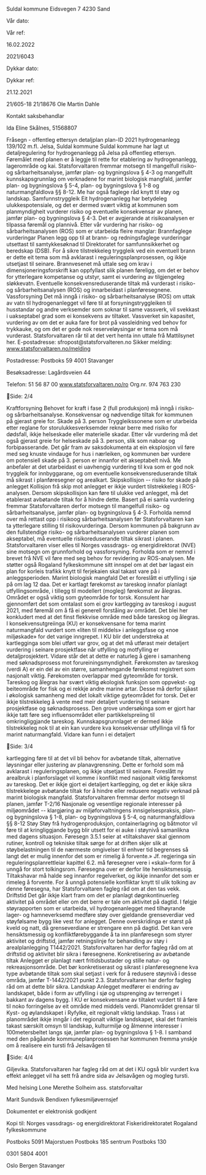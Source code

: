 Suldal kommune Eidsvegen 7 4230 Sand

Vår dato:

Vår ref:

16.02.2022

2021/6043

Dykkar dato:

Dykkar ref:

21.12.2021

21/605-18 21/18676 Ole Martin Dahle

Kontakt saksbehandlar

Ida Eline Skålnes, 51568807

Fråsegn - offentleg ettersyn detaljplan plan-ID 2021 hydrogenanlegg
139/102 m.fl. Jelsa, Suldal kommune Suldal kommune har lagt ut
detaljregulering for hydrogenanlegg på Jelsa på offentleg ettersyn.
Føremålet med planen er å leggje til rette for etablering av
hydrogenanlegg, lagerområde og kai. Statsforvaltaren fremmar motsegn til
mangelfull risiko- og sårbarheitsanalyse, jamfør plan- og bygningslova §
4-3 og mangelfullt kunnskapsgrunnlag om verknadene for marint biologisk
mangfald, jamfør plan- og bygningslova § 5-4, plan- og bygningslova §
1-8 og naturmangfaldlova §§ 8-12. Me har også faglege råd knytt til støy
og landskap. Samfunnstryggleik Eit hydrogenanlegg har betydeleg
ulukkespotensiale, og det er dermed svært viktig at kommunen som
planmyndigheit vurderer risiko og eventuelle konsekvensar av planen,
jamfør plan- og bygningslova § 4-3. Det er avgjerande at risikoanalysen
er tilpassa føremål og plannivå. Etter vår vurdering har risiko- og
sårbarheitsanalysen (ROS) som er utarbeida fleire manglar: Brannfaglege
vurderingar Planen legg opp til at brann- og redningsfaglege vurderingar
utsettast til samtykkesøknad til Direktoratet for samfunnsikkerhet og
beredskap (DSB). For å sikre tilstrekkeleg tryggleik ved ein eventuell
brann er dette eit tema som må avklarast i reguleringsplanprosessen, og
ikkje utsetjast til seinare. Brannvesenet må uttale seg om krav i
dimensjoneringsforskrift kan oppfyllast slik planen føreligg, om det er
behov for ytterlegare kompetanse og utstyr, samt ei vurdering av
tilgjengeleg sløkkevatn. Eventuelle konsekvensreduserande tiltak må
vurderast i risiko- og sårbarheitsanalysen (ROS) og innarbeidast i
planføresegnene. Vassforsyning Det må inngå i risiko- og
sårbarheitsanalyse (ROS) om uttak av vatn til hydrogenanlegget vil føre
til at forsyningstryggleiken til husstandar og andre verksemder som
soknar til same vassverk, vil svekkast i uakseptabel grad som ei
konsekvens av tiltaket. Vassverket sin kapasitet, vurdering av om det er
auka fare for brot på vassleidning ved behov for trykkauke, og om det er
gode nok reserveløysingar er tema som må vurderast. Statsforvaltaren rår
til at det vert henta inn uttale frå Mattilsynet her. E-postadresse:
sfropost\@statsforvalteren.no Sikker melding:
www.statsforvaltaren.no/melding

Postadresse: Postboks 59 4001 Stavanger

Besøksadresse: Lagårdsveien 44

Telefon: 51 56 87 00 www.statsforvaltaren.no/ro Org.nr. 974 763 230

Side: 2/4

Kraftforsyning Behovet for kraft i fase 2 (full produksjon) må inngå i
risiko- og sårbarheitsanalyse. Konsekvensar og nødvendige tiltak for
kommunen på gjerast greie for. Skade på 3. person Tryggleikssonene som
er utarbeida etter reglane for storulukkesverksemder reknar berre med
risiko for dødsfall, ikkje helseskade eller materielle skadar. Etter vår
vurdering må det også gjerast greie for helseskade på 3. person, slik
som naboar og forbipasserande. Det går fram av saksdokumenta at ein
eksplosjon vil føre med seg knuste vindauge for hus i nærleiken, og
kommunen bør vurdere om potensiell skade på 3. person er innanfor eit
akseptabelt nivå. Me anbefaler at det utarbeidast ei uavhengig vurdering
til kva som er god nok tryggleik for innbyggarane, og om eventuelle
konsekvensreduserande tiltak må sikrast i planføresegner og arealkart.
Skipskollisjon -- risiko for skade på anlegget Kollisjon frå skip mot
anlegget er ikkje vurdert tilstrekkeleg i ROS-analysen. Dersom
skipskollisjon kan føre til ulukke ved anlegget, må det etablerast
avbøtande tiltak for å hindre dette. Basert på ei samla vurdering
fremmar Statsforvaltaren derfor motsegn til mangelfull risiko- og
sårbarheitsanalyse, jamfør plan- og bygningslova § 4-3. Forholda nemnd
over må rettast opp i risikoog sårbarheitsanalysen før Statsforvaltaren
kan ta ytterlegare stilling til risikovurderinga. Dersom kommunen på
bakgrunn av den fullstendige risiko- og sårbarheitsanalysen vurderer
planen som akseptabel, må eventuelle risikoreduserande tiltak sikrast i
planen. Statsforvaltaren viser elles til Norges vassdrags- og
energidirektorat (NVE) sine motsegn om grunnforhold og vassforsyning.
Forholda som er nemnd i brevet frå NVE vil føre med seg behov for
revidering av ROS-analysen. Me støtter også Rogaland fylkeskommune sitt
innspel om at det bør lagast ein plan for korleis trafikk knytt til
ferjekaien skal takast vare på i anleggsperioden. Marint biologisk
mangfald Det er foreslått ei utfylling i sjø på om lag 12 daa. Det er
kartlagt førekomst av tareskog innafor planlagt utfyllingsområde, i
tillegg til modellert (mogleg) førekomst av ålegras. Området er også
viktig som gyteområde for torsk. Konsulent har gjennomført det som
omtalast som ei grov kartlegging av tareskog i august 2021, med føremål
om å få ei generell forståing av området. Det blei her konkludert med at
det finst flekkvise område med både tareskog og ålegras. I
konsekvensutgreiinga (KU) er konsekvensane for tema marint naturmangfald
vurdert som «liten til middels» i anleggsfase og «noe miljøskade» for
det varige inngrepet. I KU blir det understreka at kartlegginga som blei
utført var grov, og at det må utførast meir detaljert vurdering i
seinare prosjektfase når utfylling og motfylling er detaljprosjektert.
Vidare står det at dette er naturleg å gjere i samanheng med
søknadsprosess mot forureiningsmyndigheit. Førekomsten av tareskog
(verdi A) er ein del av ein større, samanhengande førekomst registrert
som nasjonalt viktig. Førekomsten overlappar med gyteområde for torsk.
Tareskog og ålegras har svært viktig økologisk funksjon som oppvekst- og
beiteområde for fisk og ei rekkje andre marine artar. Desse må derfor
sjåast i økologisk samanheng med det lokalt viktige gyteområdet for
torsk. Det er ikkje tilstrekkeleg å vente med meir detaljert vurdering
til seinare prosjektfase og søknadsprosess. Den grove undersøkinga som
er gjort har ikkje tatt føre seg influensområdet eller partikkelspreiing
til omkringliggjande tareskog. Kunnskapsgrunnlaget er dermed ikkje
tilstrekkeleg nok til at ein kan vurdere kva konsekvensar utfyllinga vil
få for marint naturmangfald. Vidare kan funn i ei detaljert

Side: 3/4

kartlegging føre til at det vil bli behov for avbøtande tiltak,
alternative løysningar eller justering av planavgrensning. Dette er
forhold som må avklarast i reguleringsplanen, og ikkje utsetjast til
seinare. Foreslått ny arealbruk i planforslaget vil komme i konflikt med
nasjonalt viktig førekomst av tareskog. Det er ikkje gjort ei detaljert
kartlegging, og det er ikkje sikra tilstrekkelege avbøtande tiltak for å
hindre eller redusere negativ verknad på marint biologisk mangfald.
Statsforvaltaren fremmar derfor motsegn til planen, jamfør T-2/16
Nasjonale og vesentlige regionale interesser på miljøområdet --
klargjøring av miljøforvaltningens innsigelsespraksis, plan- og
bygningslova § 1-8, plan- og bygningslova § 5-4, og naturmangfaldlova §§
8-12 Støy Støy frå hydrogenproduksjon, containerlagring og båtmotor vil
føre til at kringliggjande bygg blir utsett for ei auke i støynivå
samanlikna med dagens situasjon. Føresegn 3.5.1 seier at «tiltakshaver
skal gjennom rutiner, kontroll og tekniske tiltak sørge for at driften
skjer slik at støybelastningen til de nærmeste omgivelser til enhver tid
begrenses så langt det er mulig innenfor det som er rimelig å forvente.»
Jf. regjeringa sin reguleringsplanrettleiar kapittel 6.2. må føresegner
vere i «skal»-form for å unngå for stort tolkingsrom. Føresegna over er
derfor lite hensiktsmessig. Tiltakshavar må halde seg innanfor
regelverket, og ikkje innanfor det som er rimeleg å forvente. For å
unngå potensielle konfliktar knytt til ulik tolking av denne føresegna,
har Statsforvaltaren fagleg råd om at den tas vekk. Driftstid Det går
ikkje klart fram om det er planlagt døgnkontinuerleg aktivitet på
området eller om det berre er tale om aktivitet på dagtid. I følgje
støyrapporten som er utarbeida, vil hydrogenanlegget med tilhøyrande
lager- og hamneverksemd medføre støy over gjeldande grenseverdiar ved
støyfølsame bygg like vest for anlegget. Denne overskridinga er størst
på kveld og natt, då grenseverdiane er strengare enn på dagtid. Det kan
vere hensiktsmessig og konfliktførebyggande å ta inn planføresegn som
styrer aktivitet og driftstid, jamfør retningslinje for behandling av
støy i arealplanlegging T1442/2021. Statsforvaltaren har derfor fagleg
råd om at driftstid og aktivitet blir sikra i føresegnene.
Konkretisering av avbøtande tiltak Anlegget er planlagt nært
fritidsbustader og stille natur- og rekreasjonsområde. Det bør
konkretiserast og sikrast i planføresegnene kva type avbøtande tiltak
som skal setjast i verk for å redusere støynivå i desse områda, jamfør
T-1442/2021 punkt 2.3. Statsforvaltaren har derfor fagleg råd om at
dette blir sikra. Landskap Anlegget medfører ei endring av landskapet,
både i form av utfylling i sjø og utsprenging av terrenget i bakkant av
dagens bygg. I KU er konsekvensane av tiltaket vurdert til å føre til
noko forringelse av eit område med middels verdi. Planområdet grensar
til Kyst- og øylandskapet i Ryfylke, eit regionalt viktig landskap.
Trass i at planområdet ikkje inngår i det regionalt viktige landskapet,
skal det framleis takast særskilt omsyn til landskap, kulturmiljø og
ålmenne interesser i 100metersbeltet langs sjø, jamfør plan- og
bygningslova § 1-8. I samband med den pågåande kommuneplanprosessen har
kommunen fremma ynskje om å realisere ein tursti frå Jelsavågen til

Side: 4/4

Giljevika. Statsforvaltaren har fagleg råd om at det i KU også blir
vurdert kva effekt anlegget vil ha sett frå andre sida av Jelsavågen og
mogleg tursti.

Med helsing Lone Merethe Solheim ass. statsforvaltar

Marit Sundsvik Bendixen fylkesmiljøvernsjef

Dokumentet er elektronisk godkjent

Kopi til: Norges vassdrags- og energidirektorat Fiskeridirektoratet
Rogaland fylkeskommune

Postboks 5091 Majorstuen Postboks 185 sentrum Postboks 130

0301 5804 4001

Oslo Bergen Stavanger


